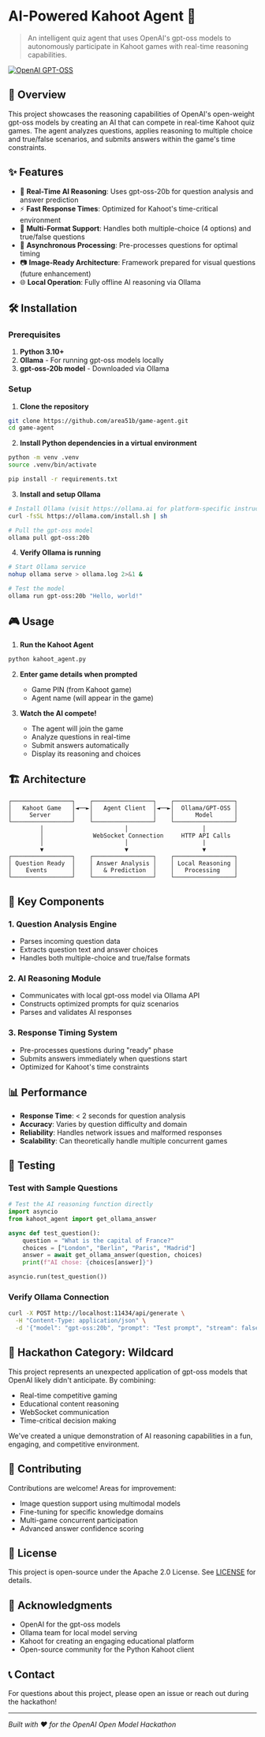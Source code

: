 # AI-Powered Kahoot Agent 🤖

> An intelligent quiz agent that uses OpenAI's gpt-oss models to autonomously participate in Kahoot games with real-time reasoning capabilities.

[![OpenAI GPT-OSS](https://img.shields.io/badge/Model-gpt--oss--20b-blue)](https://github.com/openai/gpt-oss)

## 🚀 Overview

This project showcases the reasoning capabilities of OpenAI's open-weight gpt-oss models by creating an AI that can compete in real-time Kahoot quiz games. The agent analyzes questions, applies reasoning to multiple choice and true/false scenarios, and submits answers within the game's time constraints.

## ✨ Features

- 🧠 **Real-Time AI Reasoning**: Uses gpt-oss-20b for question analysis and answer prediction
- ⚡ **Fast Response Times**: Optimized for Kahoot's time-critical environment
- 🎯 **Multi-Format Support**: Handles both multiple-choice (4 options) and true/false questions
- 🔄 **Asynchronous Processing**: Pre-processes questions for optimal timing
- 📷 **Image-Ready Architecture**: Framework prepared for visual questions (future enhancement)
- 🌐 **Local Operation**: Fully offline AI reasoning via Ollama

## 🛠️ Installation

### Prerequisites

1. **Python 3.10+**
2. **Ollama** - For running gpt-oss models locally
3. **gpt-oss-20b model** - Downloaded via Ollama

### Setup

1. **Clone the repository**
```bash
git clone https://github.com/area51b/game-agent.git
cd game-agent
```

2. **Install Python dependencies in a virtual environment**
```bash
python -m venv .venv
source .venv/bin/activate

pip install -r requirements.txt
```

3. **Install and setup Ollama**
```bash
# Install Ollama (visit https://ollama.ai for platform-specific instructions)
curl -fsSL https://ollama.com/install.sh | sh

# Pull the gpt-oss model
ollama pull gpt-oss:20b
```

4. **Verify Ollama is running**
```bash
# Start Ollama service
nohup ollama serve > ollama.log 2>&1 &

# Test the model
ollama run gpt-oss:20b "Hello, world!"
```

## 🎮 Usage

1. **Run the Kahoot Agent**
```bash
python kahoot_agent.py
```

2. **Enter game details when prompted**
   - Game PIN (from Kahoot game)
   - Agent name (will appear in the game)

3. **Watch the AI compete!**
   - The agent will join the game
   - Analyze questions in real-time
   - Submit answers automatically
   - Display its reasoning and choices

## 🏗️ Architecture

```
┌─────────────────┐    ┌─────────────────┐    ┌─────────────────┐
│   Kahoot Game   │◄──►│   Agent Client  │◄──►│  Ollama/GPT-OSS │
│     Server      │    │                 │    │      Model      │
└─────────────────┘    └─────────────────┘    └─────────────────┘
         │                       │                     │
         │              WebSocket Connection     HTTP API Calls
         │                       │                     |
         ▼                       ▼                     ▼
┌─────────────────┐    ┌─────────────────┐    ┌─────────────────┐
│ Question Ready  │    │ Answer Analysis │    │ Local Reasoning │
│    Events       │    │   & Prediction  │    │   Processing    │
└─────────────────┘    └─────────────────┘    └─────────────────┘
```

## 🔧 Key Components

### 1. Question Analysis Engine
- Parses incoming question data
- Extracts question text and answer choices
- Handles both multiple-choice and true/false formats

### 2. AI Reasoning Module
- Communicates with local gpt-oss model via Ollama API
- Constructs optimized prompts for quiz scenarios
- Parses and validates AI responses

### 3. Response Timing System
- Pre-processes questions during "ready" phase
- Submits answers immediately when questions start
- Optimized for Kahoot's time constraints

## 📊 Performance

- **Response Time**: < 2 seconds for question analysis
- **Accuracy**: Varies by question difficulty and domain
- **Reliability**: Handles network issues and malformed responses
- **Scalability**: Can theoretically handle multiple concurrent games

## 🧪 Testing

### Test with Sample Questions
```python
# Test the AI reasoning function directly
import asyncio
from kahoot_agent import get_ollama_answer

async def test_question():
    question = "What is the capital of France?"
    choices = ["London", "Berlin", "Paris", "Madrid"]
    answer = await get_ollama_answer(question, choices)
    print(f"AI chose: {choices[answer]}")

asyncio.run(test_question())
```

### Verify Ollama Connection
```bash
curl -X POST http://localhost:11434/api/generate \
  -H "Content-Type: application/json" \
  -d '{"model": "gpt-oss:20b", "prompt": "Test prompt", "stream": false}'
```

## 🎯 Hackathon Category: **Wildcard**

This project represents an unexpected application of gpt-oss models that OpenAI likely didn't anticipate. By combining:
- Real-time competitive gaming
- Educational content reasoning  
- WebSocket communication
- Time-critical decision making

We've created a unique demonstration of AI reasoning capabilities in a fun, engaging, and competitive environment.

## 🤝 Contributing

Contributions are welcome! Areas for improvement:
- Image question support using multimodal models
- Fine-tuning for specific knowledge domains
- Multi-game concurrent participation
- Advanced answer confidence scoring

## 📜 License

This project is open-source under the Apache 2.0 License. See [LICENSE](LICENSE) for details.

## 🙏 Acknowledgments

- OpenAI for the gpt-oss models
- Ollama team for local model serving
- Kahoot for creating an engaging educational platform
- Open-source community for the Python Kahoot client

## 📞 Contact

For questions about this project, please open an issue or reach out during the hackathon!

---

*Built with ❤️ for the OpenAI Open Model Hackathon*
